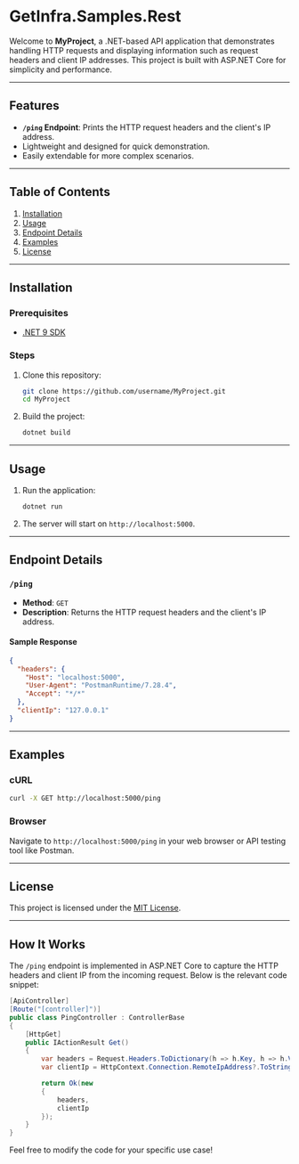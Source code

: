 ﻿# GetInfra.Samples.Rest

Welcome to **MyProject**, a .NET-based API application that demonstrates handling HTTP requests and displaying information such as request headers and client IP addresses. This project is built with ASP.NET Core for simplicity and performance.

---

## Features

- **`/ping` Endpoint**: Prints the HTTP request headers and the client's IP address.
- Lightweight and designed for quick demonstration.
- Easily extendable for more complex scenarios.

---

## Table of Contents

1. [Installation](#installation)
2. [Usage](#usage)
3. [Endpoint Details](#endpoint-details)
4. [Examples](#examples)
5. [License](#license)

---

## Installation

### Prerequisites

- [.NET 9 SDK](https://dotnet.microsoft.com/en-us/download/dotnet/9.0)

### Steps

1. Clone this repository:

   ```bash
   git clone https://github.com/username/MyProject.git
   cd MyProject
   ```

2. Build the project:

   ```bash
   dotnet build
   ```

---

## Usage

1. Run the application:

   ```bash
   dotnet run
   ```

2. The server will start on `http://localhost:5000`.

---

## Endpoint Details

### `/ping`

- **Method**: `GET`
- **Description**: Returns the HTTP request headers and the client's IP address.

#### Sample Response

```json
{
  "headers": {
    "Host": "localhost:5000",
    "User-Agent": "PostmanRuntime/7.28.4",
    "Accept": "*/*"
  },
  "clientIp": "127.0.0.1"
}
```

---

## Examples

### cURL

```bash
curl -X GET http://localhost:5000/ping
```

### Browser

Navigate to `http://localhost:5000/ping` in your web browser or API testing tool like Postman.

---

## License

This project is licensed under the [MIT License](LICENSE).

---

## How It Works

The `/ping` endpoint is implemented in ASP.NET Core to capture the HTTP headers and client IP from the incoming request. Below is the relevant code snippet:

```csharp
[ApiController]
[Route("[controller]")]
public class PingController : ControllerBase
{
    [HttpGet]
    public IActionResult Get()
    {
        var headers = Request.Headers.ToDictionary(h => h.Key, h => h.Value.ToString());
        var clientIp = HttpContext.Connection.RemoteIpAddress?.ToString();

        return Ok(new
        {
            headers,
            clientIp
        });
    }
}
```

Feel free to modify the code for your specific use case!